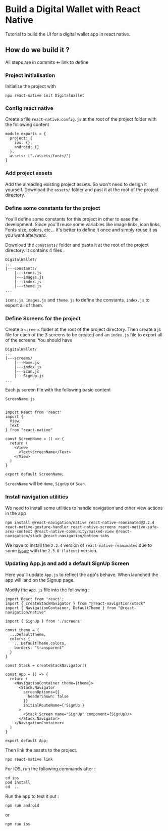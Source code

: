 # Build a Digital Wallet with React Native
Tutorial to build the UI for a digital wallet app in react native.

## How do we build it ?
All steps are in commits <- link to define

### Project initialisation
Initialise the project with
```
npx react-native init DigitalWallet
```

### Config react native
Create a file `react-native.config.js` at the root of the project folder with the following content
```
module.exports = {
  project: {
    ios: {},
    android: {}
  },
  assets: ["./assets/fonts/"]
}
```

### Add project assets
Add the alreading existing project assets. So won't need to design it yourself.
Download the `assets/` folder and past it at the root of the project directory.

### Define some constants for the project
You'll define some constants for this project in other to ease the development.
Since you'll reuse some variables like image links, icon links, Fonts size, colors, etc... It's better to define it once and simply reuse it as you want afterward.

Download the `constants/` folder and paste it at the root of the project directory.
It contains 4 files :
```
DigitalWallet/
...
|---constants/
    |---icons.js
    |---images.js
    |---index.js
    |---theme.js
...
```
`icons.js`, `images.js` and `theme.js` to define the constants. `index.js` to export all of them.

### Define Screens for the project
Create a `screens` folder at the root of the project directory. Then create a js file for each of the 3 screens to be created and an `index.js` file to export all of the screens.
You should have
```
DigitalWallet/
...
|---screens/
    |---Home.js
    |---index.js
    |---Scan.js
    |---SignUp.js
...
```
Each js screen file with the following basic content
```
ScreenName.js


import React from 'react'
import {
  View,
  Text
} from "react-native"

const ScreenName = () => {
  return (
    <View>
      <Text>ScreenName</Text>
    </View>
  )
}

export default ScreenName;
```

`ScreenName` will be `Home`, `SignUp` or `Scan`.

### Install navigation utilities
We need to install some utilities to handle navigation and other view actions in the app
```
npm install @react-navigation/native react-native-reanimated@2.2.4 react-native-gesture-handler react-native-screens react-native-safe-area-context @react-native-community/masked-view @react-navigation/stack @react-navigation/bottom-tabs
```
We have to install the `2.2.4` version  of `react-native-reanimated` due to some [issue](https://stackoverflow.com/questions/70335156/how-to-resolve-react-native-navigation-error-while-installing-version-6/70336901#70336901) with the `2.3.0 (latest)` version.

### Updating App.js and add a default SignUp Screen
Here you'll update `App.js` to reflect the app's behave. When launched the app will land on the Signup page.

Modify the `App.js` file into the following :
```
import React from 'react';
import { createStackNavigator } from "@react-navigation/stack"
import { NavigationContainer, DefaultTheme } from "@react-navigation/native"

import { SignUp } from './screens'

const theme = {
  ...DefaultTheme,
  colors: {
    ...DefaultTheme.colors,
    borders: "transparent"
  }
}

const Stack = createStackNavigator()

const App = () => {
  return (
    <NavigationContainer theme={theme}>
      <Stack.Navigator
        screenOptions={{
          headerShown: false
        }}
        initialRouteName={'SignUp'}
      >
        <Stack.Screen name="SignUp" component={SignUp}/>
      </Stack.Navigator>
    </NavigationContainer>
  )
}

export default App;
```

Then link the assets to the project.
```
npx react-native link
```

For iOS, run the following commands after :
```
cd ios
pod install
cd  ..
```

Run the app to test it out :
```
npm run android
```
or

```
npm run ios
```